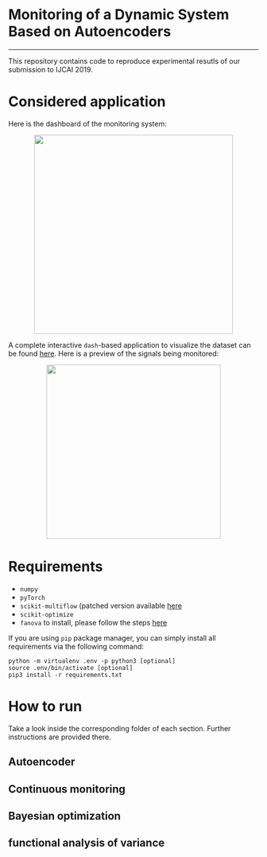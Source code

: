 # Monitoring of a Dynamic System Based on Autoencoders
---
This repository contains code to reproduce experimental resutls of our submission to IJCAI 2019.

# Considered application
Here is the dashboard of the monitoring system:
<p align="center">
  <img src="https://user-images.githubusercontent.com/8298445/56567828-07c03100-65b6-11e9-96df-8f277771476a.JPG"
       height="400px"/>
</p>

A complete interactive `dash`-based application to visualize the dataset can be found [here](https://lipn.univ-paris13.fr/~hamidi/vibration/). Here is a preview of the signals being monitored:
<p align="center">
  <img src="https://user-images.githubusercontent.com/8298445/56568488-69cd6600-65b7-11e9-8f99-a79ddeab1068.png"
       height="350px"/>
</p>

# Requirements
* `numpy`
* `pyTorch`
* `scikit-multiflow` (patched version available [here](https://github.com/HamidiMassinissa/scikit-multiflow)
* `scikit-optimize`
* `fanova` to install, please follow the steps [here](https://automl.github.io/fanova/install.html)

If you are using `pip` package manager, you can simply install all requirements via the following command:

    python -m virtualenv .env -p python3 [optional]
    source .env/bin/activate [optional]
    pip3 install -r requirements.txt

# How to run
Take a look inside the corresponding folder of each section. Further instructions are provided there.

## Autoencoder

## Continuous monitoring

## Bayesian optimization

## functional analysis of variance
